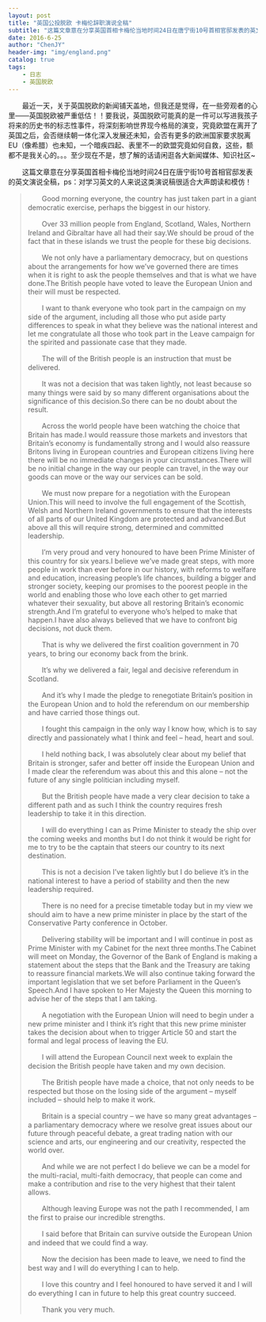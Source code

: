 ```yaml
---
layout: post
title: "英国公投脱欧 卡梅伦辞职演说全稿"
subtitle: "这篇文章意在分享英国首相卡梅伦当地时间24日在唐宁街10号首相官邸发表的英文演说全稿，ps：对学习英文的人来说这类演说稿很适合大声朗读和模仿！"
date: 2016-6-25
author: "ChenJY"
header-img: "img/england.png"
catalog: true
tags: 
    - 日志
    - 英国脱欧
---
```


　　最近一天，关于英国脱欧的新闻铺天盖地，但我还是觉得，在一些旁观者的心里——英国脱欧被严重低估！！要我说，英国脱欧可能真的是一件可以写进我孩子将来的历史书的标志性事件，将深刻影响世界现今格局的演变，究竟欧盟在离开了英国之后，会否继续朝一体化深入发展还未知，会否有更多的欧洲国家要求脱离EU（像希腊）也未知，一个暗疾四起、表里不一的欧盟究竟如何自救，这些，额都不是我关心的。。。至少现在不是，想了解的话请闲逛各大新闻媒体、知识社区~

　　这篇文章意在分享英国首相卡梅伦当地时间24日在唐宁街10号首相官邸发表的英文演说全稿，ps：对学习英文的人来说这类演说稿很适合大声朗读和模仿！

>　　Good morning everyone, the country has just taken part in a giant democratic exercise, perhaps the biggest in our history.
>
>　　Over 33 million people from England, Scotland, Wales, Northern Ireland and Gibraltar have all had their say.We should be proud of the fact that in these islands we trust the people for these big decisions.
>
>　　We not only have a parliamentary democracy, but on questions about the arrangements for how we’ve governed there are times when it is right to ask the people themselves and that is what we have done.The British people have voted to leave the European Union and their will must be respected.
>
>　　I want to thank everyone who took part in the campaign on my side of the argument, including all those who put aside party differences to speak in what they believe was the national interest and let me congratulate all those who took part in the Leave campaign for the spirited and passionate case that they made.
>
>　　The will of the British people is an instruction that must be delivered.
>
>　　It was not a decision that was taken lightly, not least because so many things were said by so many different organisations about the significance of this decision.So there can be no doubt about the result.
>
>　　Across the world people have been watching the choice that Britain has made.I would reassure those markets and investors that Britain’s economy is fundamentally strong and I would also reassure Britons living in European countries and European citizens living here there will be no immediate changes in your circumstances.There will be no initial change in the way our people can travel, in the way our goods can move or the way our services can be sold.
>
>　　We must now prepare for a negotiation with the European Union.This will need to involve the full engagement of the Scottish, Welsh and Northern Ireland governments to ensure that the interests of all parts of our United Kingdom are protected and advanced.But above all this will require strong, determined and committed leadership.
>
>　　I’m very proud and very honoured to have been Prime Minister of this country for six years.I believe we’ve made great steps, with more people in work than ever before in our history, with reforms to welfare and education, increasing people’s life chances, building a bigger and stronger society, keeping our promises to the poorest people in the world and enabling those who love each other to get married whatever their sexuality, but above all restoring Britain’s economic strength.And I’m grateful to everyone who’s helped to make that happen.I have also always believed that we have to confront big decisions, not duck them.
>
>　　That is why we delivered the first coalition government in 70 years, to bring our economy back from the brink.
>
>　　It’s why we delivered a fair, legal and decisive referendum in Scotland.
>
>　　And it’s why I made the pledge to renegotiate Britain’s position in the European Union and to hold the referendum on our membership and have carried those things out.
>
>　　I fought this campaign in the only way I know how, which is to say directly and passionately what I think and feel – head, heart and soul.
>
>　　I held nothing back, I was absolutely clear about my belief that Britain is stronger, safer and better off inside the European Union and I made clear the referendum was about this and this alone – not the future of any single politician including myself.
>
>　　But the British people have made a very clear decision to take a different path and as such I think the country requires fresh leadership to take it in this direction.
>
>　　I will do everything I can as Prime Minister to steady the ship over the coming weeks and months but I do not think it would be right for me to try to be the captain that steers our country to its next destination.
>
>　　This is not a decision I’ve taken lightly but I do believe it’s in the national interest to have a period of stability and then the new leadership required.
>
>　　There is no need for a precise timetable today but in my view we should aim to have a new prime minister in place by the start of the Conservative Party conference in October.
>
>　　Delivering stability will be important and I will continue in post as Prime Minister with my Cabinet for the next three months.The Cabinet will meet on Monday, the Governor of the Bank of England is making a statement about the steps that the Bank and the Treasury are taking to reassure financial markets.We will also continue taking forward the important legislation that we set before Parliament in the Queen’s Speech.And I have spoken to Her Majesty the Queen this morning to advise her of the steps that I am taking.
>
>　　A negotiation with the European Union will need to begin under a new prime minister and I think it’s right that this new prime minister takes the decision about when to trigger Article 50 and start the formal and legal process of leaving the EU.
>
>　　I will attend the European Council next week to explain the decision the British people have taken and my own decision.
>
>　　The British people have made a choice, that not only needs to be respected but those on the losing side of the argument – myself included – should help to make it work.
>
>　　Britain is a special country – we have so many great advantages – a parliamentary democracy where we resolve great issues about our future through peaceful debate, a great trading nation with our science and arts, our engineering and our creativity, respected the world over.
>
>　　And while we are not perfect I do believe we can be a model for the multi-racial, multi-faith democracy, that people can come and make a contribution and rise to the very highest that their talent allows.
>
>　　Although leaving Europe was not the path I recommended, I am the first to praise our incredible strengths.
>
>　　I said before that Britain can survive outside the European Union and indeed that we could find a way.
>
>　　Now the decision has been made to leave, we need to find the best way and I will do everything I can to help.
>
>　　I love this country and I feel honoured to have served it and I will do everything I can in future to help this great country succeed.
>
>　　Thank you very much.